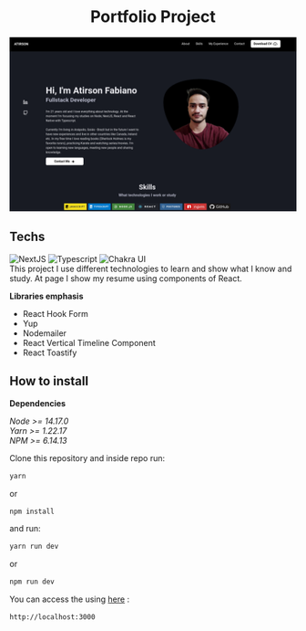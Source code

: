 <div align="center">
  <h1>Portfolio Project</h1>
  <img src="./public/assets/header_1.png">
</div>

## Techs

<img src="https://img.shields.io/badge/Next-black?style=for-the-badge&logo=next.js&logoColor=white" width={WIDTH_IMG} height={HEIGHT_IMG} alt='NextJS' />
<img src="https://img.shields.io/badge/typescript%20-%23007ACC.svg?&style=for-the-badge&logo=typescript&logoColor=white" width={WIDTH_IMG} height={HEIGHT_IMG} alt='Typescript' />
<img src="https://img.shields.io/badge/chakra-%234ED1C5.svg?style=for-the-badge&logo=chakraui&logoColor=white" width={WIDTH_IMG} height={HEIGHT_IMG} alt='Chakra UI' />

<br />
This project I use different technologies to learn and show what I know and study. At page I show my resume using components of React.

<br />

**Libraries emphasis**

<ul>
  <li>React Hook Form</li>
  <li>Yup</li>
  <li>Nodemailer</li>
  <li>React Vertical Timeline Component</li>
  <li>React Toastify</li>
</ul>

## How to install

**Dependencies**

*Node >= 14.17.0*
<br />
*Yarn >= 1.22.17*
<br />
*NPM >= 6.14.13*

Clone this repository and inside repo run:

```sh 
yarn 
```

or

```sh 
npm install
```

and run:

```sh 
yarn run dev
```

or 


```sh 
npm run dev
```

You can access the using <a href="http://localhost:3000" target="_blank">here</a> : 

```
http://localhost:3000
```
